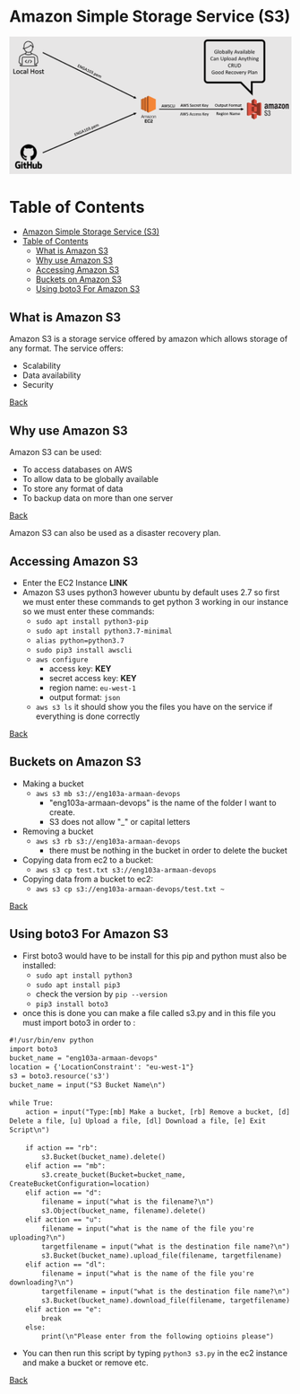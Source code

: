 # Amazon Simple Storage Service (S3)
![Disaster_Recovery](DR.PNG)

# Table of Contents
- [Amazon Simple Storage Service (S3)](#amazon-simple-storage-service-s3)
- [Table of Contents](#table-of-contents)
  - [What is Amazon S3](#what-is-amazon-s3)
  - [Why use Amazon S3](#why-use-amazon-s3)
  - [Accessing Amazon S3](#accessing-amazon-s3)
  - [Buckets on Amazon S3](#buckets-on-amazon-s3)
  - [Using boto3 For Amazon S3](#using-boto3-for-amazon-s3)

## What is Amazon S3
Amazon S3 is a storage service offered by amazon which allows storage of any format. The service offers:
- Scalability
- Data availability
- Security  

[Back](#table-of-contents)

## Why use Amazon S3
Amazon S3 can be used:
- To access databases on AWS
- To allow data to be globally available
- To store any format of data
- To backup data on more than one server
 
[Back](#table-of-contents) 

Amazon S3 can also be used as a disaster recovery plan.

## Accessing Amazon S3
- Enter the EC2 Instance **LINK**
- Amazon S3 uses python3 however ubuntu by default uses 2.7 so first we must enter these commands to get python 3 working in our instance so we must enter these commands:
  - `sudo apt install python3-pip`
  - `sudo apt install python3.7-minimal`
  - `alias python=python3.7`
  - `sudo pip3 install awscli`
  - `aws configure`
    - access key: **KEY**
    - secret access key: **KEY**
    - region name: `eu-west-1`
    - output format: `json`
  - `aws s3 ls` it should show you the files you have on the service if everything is done correctly  

[Back](#table-of-contents)


## Buckets on Amazon S3
- Making a bucket
  - `aws s3 mb s3://eng103a-armaan-devops`
    - "eng103a-armaan-devops" is the name of the folder I want to create.
    - S3 does not allow "_" or capital letters
- Removing a bucket 
  - `aws s3 rb s3://eng103a-armaan-devops`
    - there must be nothing in the bucket in order to delete the bucket
- Copying data from ec2 to a bucket:
  - `aws s3 cp test.txt s3://eng103a-armaan-devops`
- Copying data from a bucket to ec2:
  - `aws s3 cp s3://eng103a-armaan-devops/test.txt ~`

[Back](#table-of-contents)

## Using boto3 For Amazon S3
- First boto3 would have to be install for this pip and python must also be installed:
  - `sudo apt install python3`
  - `sudo apt install pip3`
  - check the version by `pip --version`
  - `pip3 install boto3`
- once this is done you can make a file called s3.py and in this file you must import boto3 in order to :
```
#!/usr/bin/env python
import boto3
bucket_name = "eng103a-armaan-devops"
location = {'LocationConstraint': "eu-west-1"}
s3 = boto3.resource('s3')
bucket_name = input("S3 Bucket Name\n")

while True:
    action = input("Type:[mb] Make a bucket, [rb] Remove a bucket, [d] Delete a file, [u] Upload a file, [dl] Download a file, [e] Exit Script\n")

    if action == "rb":
        s3.Bucket(bucket_name).delete()
    elif action == "mb":
        s3.create_bucket(Bucket=bucket_name, CreateBucketConfiguration=location)
    elif action == "d":
        filename = input("what is the filename?\n")
        s3.Object(bucket_name, filename).delete()
    elif action == "u":
        filename = input("what is the name of the file you're uploading?\n")
        targetfilename = input("what is the destination file name?\n")
        s3.Bucket(bucket_name).upload_file(filename, targetfilename)
    elif action == "dl":
        filename = input("what is the name of the file you're downloading?\n")
        targetfilename = input("what is the destination file name?\n")
        s3.Bucket(bucket_name).download_file(filename, targetfilename)
    elif action == "e":
        break
    else:
        print(\n"Please enter from the following optioins please")

```
- You can then run this script by typing `python3 s3.py` in the ec2 instance and make a bucket or remove etc.

[Back](#table-of-contents)
